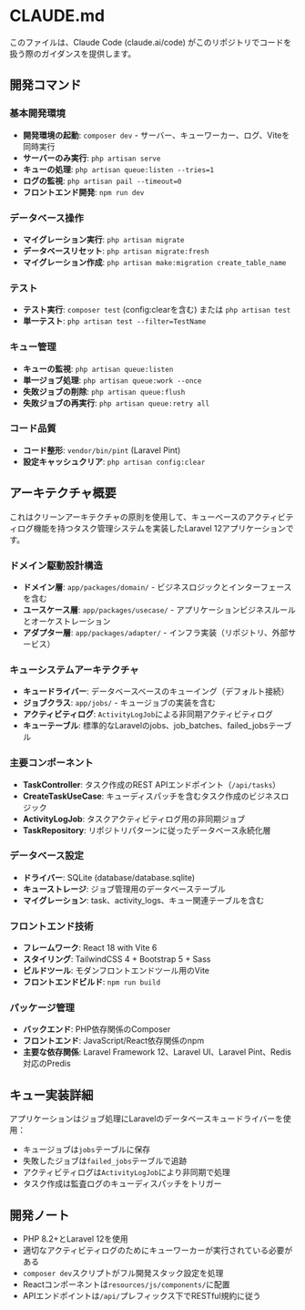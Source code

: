 # CLAUDE.md

このファイルは、Claude Code (claude.ai/code) がこのリポジトリでコードを扱う際のガイダンスを提供します。

## 開発コマンド

### 基本開発環境
- **開発環境の起動**: `composer dev` - サーバー、キューワーカー、ログ、Viteを同時実行
- **サーバーのみ実行**: `php artisan serve`
- **キューの処理**: `php artisan queue:listen --tries=1`
- **ログの監視**: `php artisan pail --timeout=0`
- **フロントエンド開発**: `npm run dev`

### データベース操作
- **マイグレーション実行**: `php artisan migrate`
- **データベースリセット**: `php artisan migrate:fresh`
- **マイグレーション作成**: `php artisan make:migration create_table_name`

### テスト
- **テスト実行**: `composer test` (config:clearを含む) または `php artisan test`
- **単一テスト**: `php artisan test --filter=TestName`

### キュー管理
- **キューの監視**: `php artisan queue:listen`
- **単一ジョブ処理**: `php artisan queue:work --once`
- **失敗ジョブの削除**: `php artisan queue:flush`
- **失敗ジョブの再実行**: `php artisan queue:retry all`

### コード品質
- **コード整形**: `vendor/bin/pint` (Laravel Pint)
- **設定キャッシュクリア**: `php artisan config:clear`

## アーキテクチャ概要

これはクリーンアーキテクチャの原則を使用して、キューベースのアクティビティログ機能を持つタスク管理システムを実装したLaravel 12アプリケーションです。

### ドメイン駆動設計構造
- **ドメイン層**: `app/packages/domain/` - ビジネスロジックとインターフェースを含む
- **ユースケース層**: `app/packages/usecase/` - アプリケーションビジネスルールとオーケストレーション
- **アダプター層**: `app/packages/adapter/` - インフラ実装（リポジトリ、外部サービス）

### キューシステムアーキテクチャ
- **キュードライバー**: データベースベースのキューイング（デフォルト接続）
- **ジョブクラス**: `app/jobs/` - キュージョブの実装を含む
- **アクティビティログ**: `ActivityLogJob`による非同期アクティビティログ
- **キューテーブル**: 標準的なLaravelのjobs、job_batches、failed_jobsテーブル

### 主要コンポーネント
- **TaskController**: タスク作成のREST APIエンドポイント（`/api/tasks`）
- **CreateTaskUseCase**: キューディスパッチを含むタスク作成のビジネスロジック
- **ActivityLogJob**: タスクアクティビティログ用の非同期ジョブ
- **TaskRepository**: リポジトリパターンに従ったデータベース永続化層

### データベース設定
- **ドライバー**: SQLite (database/database.sqlite)
- **キューストレージ**: ジョブ管理用のデータベーステーブル
- **マイグレーション**: task、activity_logs、キュー関連テーブルを含む

### フロントエンド技術
- **フレームワーク**: React 18 with Vite 6
- **スタイリング**: TailwindCSS 4 + Bootstrap 5 + Sass
- **ビルドツール**: モダンフロントエンドツール用のVite
- **フロントエンドビルド**: `npm run build`

### パッケージ管理
- **バックエンド**: PHP依存関係のComposer
- **フロントエンド**: JavaScript/React依存関係のnpm
- **主要な依存関係**: Laravel Framework 12、Laravel UI、Laravel Pint、Redis対応のPredis

## キュー実装詳細

アプリケーションはジョブ処理にLaravelのデータベースキュードライバーを使用：
- キュージョブは`jobs`テーブルに保存
- 失敗したジョブは`failed_jobs`テーブルで追跡
- アクティビティログは`ActivityLogJob`により非同期で処理
- タスク作成は監査ログのキューディスパッチをトリガー

## 開発ノート

- PHP 8.2+とLaravel 12を使用
- 適切なアクティビティログのためにキューワーカーが実行されている必要がある
- `composer dev`スクリプトがフル開発スタック設定を処理
- Reactコンポーネントは`resources/js/components/`に配置
- APIエンドポイントは`/api/`プレフィックス下でRESTful規約に従う